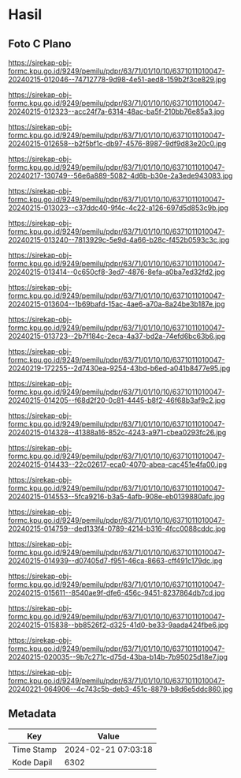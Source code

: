 # Hasil

## Foto C Plano

https://sirekap-obj-formc.kpu.go.id/9249/pemilu/pdpr/63/71/01/10/10/6371011010047-20240215-012046--74712778-9d98-4e51-aed8-159b2f3ce829.jpg

https://sirekap-obj-formc.kpu.go.id/9249/pemilu/pdpr/63/71/01/10/10/6371011010047-20240215-012323--acc24f7a-6314-48ac-ba5f-210bb76e85a3.jpg

https://sirekap-obj-formc.kpu.go.id/9249/pemilu/pdpr/63/71/01/10/10/6371011010047-20240215-012658--b2f5bf1c-db97-4576-8987-9df9d83e20c0.jpg

https://sirekap-obj-formc.kpu.go.id/9249/pemilu/pdpr/63/71/01/10/10/6371011010047-20240217-130749--56e6a889-5082-4d6b-b30e-2a3ede943083.jpg

https://sirekap-obj-formc.kpu.go.id/9249/pemilu/pdpr/63/71/01/10/10/6371011010047-20240215-013023--c37ddc40-9f4c-4c22-a126-697d5d853c9b.jpg

https://sirekap-obj-formc.kpu.go.id/9249/pemilu/pdpr/63/71/01/10/10/6371011010047-20240215-013240--7813929c-5e9d-4a66-b28c-f452b0593c3c.jpg

https://sirekap-obj-formc.kpu.go.id/9249/pemilu/pdpr/63/71/01/10/10/6371011010047-20240215-013414--0c650cf8-3ed7-4876-8efa-a0ba7ed32fd2.jpg

https://sirekap-obj-formc.kpu.go.id/9249/pemilu/pdpr/63/71/01/10/10/6371011010047-20240215-013604--1b69bafd-15ac-4ae6-a70a-8a24be3b187e.jpg

https://sirekap-obj-formc.kpu.go.id/9249/pemilu/pdpr/63/71/01/10/10/6371011010047-20240215-013723--2b7f184c-2eca-4a37-bd2a-74efd6bc63b6.jpg

https://sirekap-obj-formc.kpu.go.id/9249/pemilu/pdpr/63/71/01/10/10/6371011010047-20240219-172255--2d7430ea-9254-43bd-b6ed-a041b8477e95.jpg

https://sirekap-obj-formc.kpu.go.id/9249/pemilu/pdpr/63/71/01/10/10/6371011010047-20240215-014205--f68d2f20-0c81-4445-b8f2-46f68b3af9c2.jpg

https://sirekap-obj-formc.kpu.go.id/9249/pemilu/pdpr/63/71/01/10/10/6371011010047-20240215-014328--41388a16-852c-4243-a971-cbea0293fc26.jpg

https://sirekap-obj-formc.kpu.go.id/9249/pemilu/pdpr/63/71/01/10/10/6371011010047-20240215-014433--22c02617-eca0-4070-abea-cac451e4fa00.jpg

https://sirekap-obj-formc.kpu.go.id/9249/pemilu/pdpr/63/71/01/10/10/6371011010047-20240215-014553--5fca9216-b3a5-4afb-908e-eb0139880afc.jpg

https://sirekap-obj-formc.kpu.go.id/9249/pemilu/pdpr/63/71/01/10/10/6371011010047-20240215-014759--ded133f4-0789-4214-b316-4fcc0088cddc.jpg

https://sirekap-obj-formc.kpu.go.id/9249/pemilu/pdpr/63/71/01/10/10/6371011010047-20240215-014939--d07405d7-f951-46ca-8663-cff491c179dc.jpg

https://sirekap-obj-formc.kpu.go.id/9249/pemilu/pdpr/63/71/01/10/10/6371011010047-20240215-015611--8540ae9f-dfe6-456c-9451-8237864db7cd.jpg

https://sirekap-obj-formc.kpu.go.id/9249/pemilu/pdpr/63/71/01/10/10/6371011010047-20240215-015838--bb8526f2-d325-41d0-be33-9aada424fbe6.jpg

https://sirekap-obj-formc.kpu.go.id/9249/pemilu/pdpr/63/71/01/10/10/6371011010047-20240215-020035--9b7c271c-d75d-43ba-b14b-7b95025d18e7.jpg

https://sirekap-obj-formc.kpu.go.id/9249/pemilu/pdpr/63/71/01/10/10/6371011010047-20240221-064906--4c743c5b-deb3-451c-8879-b8d6e5ddc860.jpg


## Metadata

| Key        | Value               |
| ---------- | ------------------- |
| Time Stamp | 2024-02-21 07:03:18 |
| Kode Dapil | 6302                |



